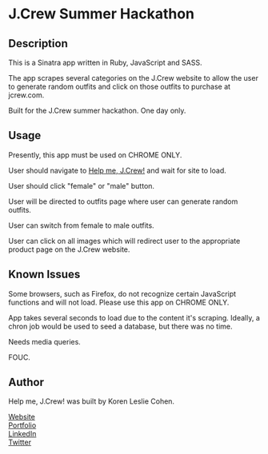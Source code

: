 # J.Crew Summer Hackathon

## Description

This is a Sinatra app written in Ruby, JavaScript and SASS. 

The app scrapes several categories on the J.Crew website to allow the user to generate random outfits and click on those outfits to purchase at jcrew.com.

Built for the J.Crew summer hackathon. One day only. 

## Usage

Presently, this app must be used on CHROME ONLY. 

User should navigate to <a href="http://help-me-jcrew.herokuapp.com" target="_blank">Help me, J.Crew!</a> and wait for site to load. 

User should click "female" or "male" button. 

User will be directed to outfits page where user can generate random outfits. 

User can switch from female to male outfits.

User can click on all images which will redirect user to the appropriate product page on the J.Crew website. 

## Known Issues

Some browsers, such as Firefox, do not recognize certain JavaScript functions and will not load. Please use this app on CHROME ONLY.

App takes several seconds to load due to the content it's scraping. Ideally, a chron job would be used to seed a database, but there was no time.

Needs media queries.

FOUC.

## Author

Help me, J.Crew! was built by Koren Leslie Cohen.

<a href="http://korenlc.com" target="_blank">Website</a><br>
<a href="http://klcohen.com" target="_blank">Portfolio</a><br>
<a href="http://linkedin.com/in/korenlesliecohen/" target="_blank">LinkedIn</a><br>
<a href="http://twitter.com/korenlc" target="_blank">Twitter</a><br>